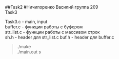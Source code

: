 ##Task2
#Ничипоренко Василий
группа 209  
Task3  

Task3.c - main, input  
buffer.c - функции работы с буфером  
str_list.c - функции работы с массивом строк  
sh.h - header для str_list.c
buf.h - header для buffer.c 

>./make  
>./main.out  s